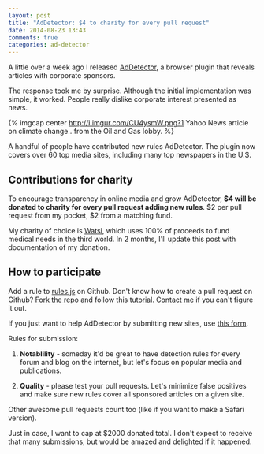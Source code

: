 ```yaml
---
layout: post
title: "AdDetector: $4 to charity for every pull request"
date: 2014-08-23 13:43
comments: true
categories: ad-detector
---
```


A little over a week ago I released [AdDetector](http://ianww.com/ad-detector), a browser plugin that reveals articles with corporate sponsors.

The response took me by surprise.  Although the initial implementation was simple, it worked.  People really dislike corporate interest presented as news.

{% imgcap center http://i.imgur.com/CU4ysmW.png?1 Yahoo News article on climate change...from the Oil and Gas lobby. %}

A handful of people have contributed new rules AdDetector.  The plugin now covers over 60 top media sites, including many top newspapers in the U.S.

<!-- more -->

## Contributions for charity

To encourage transparency in online media and grow AdDetector, **$4 will be donated to charity for every pull request adding new rules**.  $2 per pull request from my pocket, $2 from a matching fund.

My charity of choice is [Watsi](http://watsi.org), which uses 100% of proceeds to fund medical needs in the third world.  In 2 months, I'll update this post with documentation of my donation.

## How to participate

Add a rule to [rules.js](https://github.com/typpo/ad-detector/blob/master/src/rules.js) on Github.  Don't know how to create a pull request on Github?  [Fork the repo](http://github.com/typpo/ad-detector) and follow this [tutorial](https://gun.io/blog/how-to-github-fork-branch-and-pull-request/).  [Contact me](mailto:pullrequesthelp@ianww.com) if you can't figure it out.

If you just want to help AdDetector by submitting new sites, use [this form](https://docs.google.com/forms/d/1aTM_hh8HbV5Ho2grReSfHWWfxBvviFkmcJgFAKJG3Yo/viewform?usp=send_form).

Rules for submission:

1. **Notablility** - someday it'd be great to have detection rules for every forum and blog on the internet, but let's focus on popular media and publications.

2. **Quality** - please test your pull requests.  Let's minimize false positives and make sure new rules cover all sponsored articles on a given site.

Other awesome pull requests count too (like if you want to make a Safari version).

Just in case, I want to cap at $2000 donated total.  I don't expect to receive that many submissions, but would be amazed and delighted if it happened.
